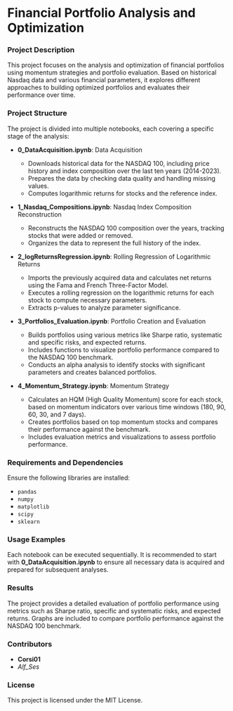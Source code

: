 
# Financial Portfolio Analysis and Optimization

### Project Description
This project focuses on the analysis and optimization of financial portfolios using momentum strategies and portfolio evaluation. Based on historical Nasdaq data and various financial parameters, it explores different approaches to building optimized portfolios and evaluates their performance over time.

### Project Structure
The project is divided into multiple notebooks, each covering a specific stage of the analysis:

*  **0_DataAcquisition.ipynb**: Data Acquisition
   - Downloads historical data for the NASDAQ 100, including price history and index composition over the last ten years (2014-2023).
   - Prepares the data by checking data quality and handling missing values.
   - Computes logarithmic returns for stocks and the reference index.

*  **1_Nasdaq_Compositions.ipynb**: Nasdaq Index Composition Reconstruction
   - Reconstructs the NASDAQ 100 composition over the years, tracking stocks that were added or removed.
   - Organizes the data to represent the full history of the index.

* **2_logReturnsRegression.ipynb**: Rolling Regression of Logarithmic Returns
   - Imports the previously acquired data and calculates net returns using the Fama and French Three-Factor Model.
   - Executes a rolling regression on the logarithmic returns for each stock to compute necessary parameters.
   - Extracts p-values to analyze parameter significance.

* **3_Portfolios_Evaluation.ipynb**: Portfolio Creation and Evaluation
   - Builds portfolios using various metrics like Sharpe ratio, systematic and specific risks, and expected returns.
   - Includes functions to visualize portfolio performance compared to the NASDAQ 100 benchmark.
   - Conducts an alpha analysis to identify stocks with significant parameters and creates balanced portfolios.

* **4_Momentum_Strategy.ipynb**: Momentum Strategy
   - Calculates an HQM (High Quality Momentum) score for each stock, based on momentum indicators over various time windows (180, 90, 60, 30, and 7 days).
   - Creates portfolios based on top momentum stocks and compares their performance against the benchmark.
   - Includes evaluation metrics and visualizations to assess portfolio performance.

### Requirements and Dependencies
Ensure the following libraries are installed:
- `pandas`
- `numpy`
- `matplotlib`
- `scipy`
- `sklearn`

### Usage Examples
Each notebook can be executed sequentially. It is recommended to start with **0_DataAcquisition.ipynb** to ensure all necessary data is acquired and prepared for subsequent analyses.

### Results
The project provides a detailed evaluation of portfolio performance using metrics such as Sharpe ratio, specific and systematic risks, and expected returns. Graphs are included to compare portfolio performance against the NASDAQ 100 benchmark.

### Contributors
- **Corsi01**
- *Alf_Ses*

### License
This project is licensed under the MIT License. 
